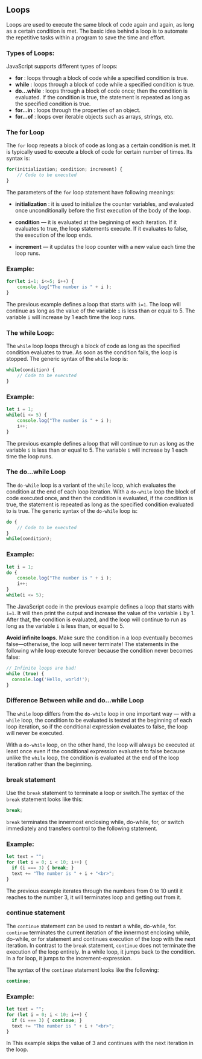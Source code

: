 ## Loops 

Loops are used to execute the same block of code again and again, as long as a certain condition is met. The basic idea behind a loop is to automate the repetitive tasks within a program to save the time and effort.

### Types of Loops: 

JavaScript supports different types of loops:
- **for** : loops through a block of code while a specified condition is true. 
- **while** : loops through a block of code while a specified condition is true.
- **do…while** : loops through a block of code once; then the condition is evaluated. If the condition is true, the statement is repeated as long as the specified condition is true.
- **for…in** : loops through the properties of an object.
- **for…of** : loops over iterable objects such as arrays, strings, etc.

### The for Loop

The `for` loop repeats a block of code as long as a certain condition is met. It is typically used to execute a block of code for certain number of times. Its syntax is:

```javascript
for(initialization; condition; increment) {
    // Code to be executed
}
```

The parameters of the `for` loop statement have following meanings:

- **initialization** : it is used to initialize the counter variables, and evaluated once unconditionally before the first execution of the body of the loop.

- **condition** — it is evaluated at the beginning of each iteration. If it evaluates to true, the loop statements execute. If it evaluates to false, the execution of the loop ends.

- **increment** — it updates the loop counter with a new value each time the loop runs.

### **Example:**

```javascript 
for(let i=1; i<=5; i++) {
    console.log("The number is " + i );
}
```
The previous example defines a loop that starts with `i=1`. The loop will continue as long as the value of the variable `i` is less than or equal to 5. The variable `i` will increase by 1 each time the loop runs.

### The while Loop:  

The `while` loop loops through a block of code as long as the specified condition evaluates to true. As soon as the condition fails, the loop is stopped. The generic syntax of the `while` loop is:

```javascript 
while(condition) {
    // Code to be executed
}
```
### **Example:**

```javascript
let i = 1;
while(i <= 5) {    
    console.log("The number is " + i );
    i++;
} 
```
The previous example defines a loop that will continue to run as long as the variable `i` is less than or equal to 5. The variable `i` will increase by 1 each time the loop runs.

### The do...while Loop
The `do-while` loop is a variant of the `while` loop, which evaluates the condition at the end of each loop iteration. With a `do-while` loop the block of code executed once, and then the condition is evaluated, if the condition is true, the statement is repeated as long as the specified condition evaluated to is true. The generic syntax of the `do-while` loop is:

```javascript
do {
    // Code to be executed
}
while(condition);
``` 

### **Example:**

```javascript
let i = 1;
do {
    console.log("The number is " + i );
    i++;
}
while(i <= 5);
```
The JavaScript code in the previous example defines a loop that starts with `i=1`. It will then print the output and increase the value of the variable `i` by 1. After that, the condition is evaluated, and the loop will continue to run as long as the variable `i` is less than, or equal to 5.

**Avoid infinite loops.** Make sure the condition in a loop eventually becomes false—otherwise, the loop will never terminate! The statements in the following while loop execute forever because the condition never becomes false:

```javascript 
// Infinite loops are bad!
while (true) {
  console.log('Hello, world!');
}
```
### Difference Between while and do...while Loop

The `while` loop differs from the `do-while` loop in one important way — with a `while` loop, the condition to be evaluated is tested at the beginning of each loop iteration, so if the conditional expression evaluates to false, the loop will never be executed.

With a `do-while` loop, on the other hand, the loop will always be executed at least once even if the conditional expression evaluates to false because unlike the `while` loop, the condition is evaluated at the end of the loop iteration rather than the beginning.

### break statement

Use the `break` statement to terminate a loop or switch.The syntax of the `break` statement looks like this:

```javascript 
break;
```

`break` terminates the innermost enclosing while, do-while, for, or switch immediately and transfers control to the following statement.

### **Example:**

```javascript
let text = "";
for (let i = 0; i < 10; i++) {
  if (i === 3) { break; }
  text += "The number is " + i + "<br>";
}
```
The previous example iterates through the numbers from 0 to 10 until it reaches to the number 3, it will terminates loop and getting out from it.

### continue statement

The `continue` statement can be used to restart a while, do-while, for. `continue` terminates the current iteration of the innermost enclosing while, do-while, or for statement and continues execution of the loop with the next iteration. In contrast to the `break` statement, `continue` does not terminate the execution of the loop entirely. In a while loop, it jumps back to the condition. In a for loop, it jumps to the increment-expression.

The syntax of the `continue` statement looks like the following:

```javascript
continue;
```
### **Example:**

```javascript
let text = "";
for (let i = 0; i < 10; i++) {
  if (i === 3) { continue; }
  text += "The number is " + i + "<br>";
}
```

In This example skips the value of 3 and continues with the next iteration in the loop.